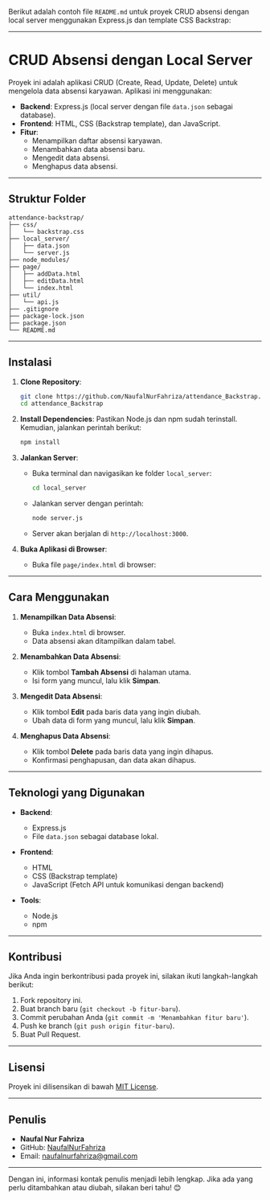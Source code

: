 Berikut adalah contoh file `README.md` untuk proyek CRUD absensi dengan local server menggunakan Express.js dan template CSS Backstrap:

---

# CRUD Absensi dengan Local Server

Proyek ini adalah aplikasi CRUD (Create, Read, Update, Delete) untuk mengelola data absensi karyawan. Aplikasi ini menggunakan:

- **Backend**: Express.js (local server dengan file `data.json` sebagai database).
- **Frontend**: HTML, CSS (Backstrap template), dan JavaScript.
- **Fitur**:
  - Menampilkan daftar absensi karyawan.
  - Menambahkan data absensi baru.
  - Mengedit data absensi.
  - Menghapus data absensi.

---

## Struktur Folder

```
attendance-backstrap/
├── css/
│   └── backstrap.css
├── local_server/
│   ├── data.json
│   └── server.js
├── node_modules/
├── page/
│   ├── addData.html
│   ├── editData.html
│   └── index.html
├── util/
│   └── api.js
├── .gitignore
├── package-lock.json
├── package.json
└── README.md
```

---

## Instalasi

1. **Clone Repository**:
   ```bash
   git clone https://github.com/NaufalNurFahriza/attendance_Backstrap.git
   cd attendance_Backstrap
   ```

2. **Install Dependencies**:
   Pastikan Node.js dan npm sudah terinstall. Kemudian, jalankan perintah berikut:
   ```bash
   npm install
   ```

3. **Jalankan Server**:
   - Buka terminal dan navigasikan ke folder `local_server`:
     ```bash
     cd local_server
     ```
   - Jalankan server dengan perintah:
     ```bash
     node server.js
     ```
   - Server akan berjalan di `http://localhost:3000`.

4. **Buka Aplikasi di Browser**:
   - Buka file `page/index.html` di browser:

---

## Cara Menggunakan

1. **Menampilkan Data Absensi**:
   - Buka `index.html` di browser.
   - Data absensi akan ditampilkan dalam tabel.

2. **Menambahkan Data Absensi**:
   - Klik tombol **Tambah Absensi** di halaman utama.
   - Isi form yang muncul, lalu klik **Simpan**.

3. **Mengedit Data Absensi**:
   - Klik tombol **Edit** pada baris data yang ingin diubah.
   - Ubah data di form yang muncul, lalu klik **Simpan**.

4. **Menghapus Data Absensi**:
   - Klik tombol **Delete** pada baris data yang ingin dihapus.
   - Konfirmasi penghapusan, dan data akan dihapus.

---

## Teknologi yang Digunakan

- **Backend**:
  - Express.js
  - File `data.json` sebagai database lokal.

- **Frontend**:
  - HTML
  - CSS (Backstrap template)
  - JavaScript (Fetch API untuk komunikasi dengan backend)

- **Tools**:
  - Node.js
  - npm

---

## Kontribusi

Jika Anda ingin berkontribusi pada proyek ini, silakan ikuti langkah-langkah berikut:

1. Fork repository ini.
2. Buat branch baru (`git checkout -b fitur-baru`).
3. Commit perubahan Anda (`git commit -m 'Menambahkan fitur baru'`).
4. Push ke branch (`git push origin fitur-baru`).
5. Buat Pull Request.

---

## Lisensi

Proyek ini dilisensikan di bawah [MIT License](LICENSE).

---

## Penulis

- **Naufal Nur Fahriza**
- GitHub: [NaufalNurFahriza](https://github.com/NaufalNurFahriza)
- Email: [naufalnurfahriza@gmail.com](mailto:naufalnurfahriza@gmail.com)

---

Dengan ini, informasi kontak penulis menjadi lebih lengkap. Jika ada yang perlu ditambahkan atau diubah, silakan beri tahu! 😊